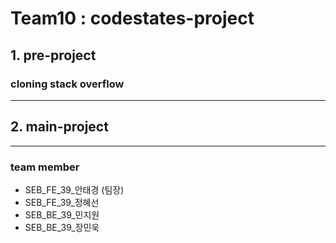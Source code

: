 # Team10 : codestates-project

## 1. pre-project

### cloning stack overflow

---

## 2. main-project

---

### team member

- SEB_FE_39\_안태경 (팀장)
- SEB_FE_39\_정혜선
- SEB_BE_39\_민지원
- SEB_BE_39\_장민욱
